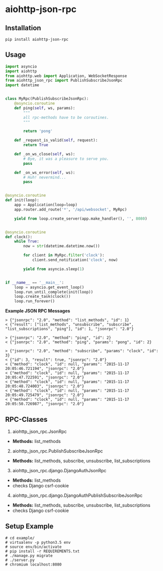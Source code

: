 # aiohttp-json-rpc

## Installation
`pip install aiohttp-json-rpc`

## Usage
```python
import asyncio
import aiohttp
from aiohttp.web import Application, WebSocketResponse
from aiohttp_json_rpc import PublishSubscribeJsonRpc
import datetime


class MyRpc(PublishSubscribeJsonRpc):
    @asyncio.coroutine
    def ping(self, ws, params):
        """
        all rpc-methods have to be coroutines.
        """

        return 'pong'

    def _request_is_valid(self, request):
        return True

    def _on_ws_close(self, ws):
        # Bye, it was a pleasure to serve you.
        pass

    def _on_ws_error(self, ws):
        # Huh! nevermind...
        pass


@asyncio.coroutine
def init(loop):
    app = Application(loop=loop)
    app.router.add_route('*', '/api/websocket', MyRpc)

    yield from loop.create_server(app.make_handler(), '', 8080)


@asyncio.coroutine
def clock():
    while True:
        now = str(datetime.datetime.now())

        for client in MyRpc.filter('clock'):
            client.send_notification('clock', now)

        yield from asyncio.sleep(1)


if __name__ == '__main__':
    loop = asyncio.get_event_loop()
    loop.run_until_complete(init(loop))
    loop.create_task(clock())
    loop.run_forever()
```

**Example JSON RPC Messages**
```
> {"jsonrpc": "2.0", "method": "list_methods", "id": 1}
< {"result": ["list_methods", "unsubscribe", "subscribe", "list_subscriptions", "ping"], "id": 1, "jsonrpc": "2.0"}

> {"jsonrpc": "2.0", "method": "ping", "id": 2}
< {"jsonrpc": "2.0", "method": "ping", "params": "pong", "id": 2}

> {"jsonrpc": "2.0", "method": "subscribe", "params": "clock", "id": 3}
< {"id": 3, "result": true, "jsonrpc": "2.0"}
< {"method": "clock", "id": null, "params": "2015-11-17 20:05:46.721194", "jsonrpc": "2.0"}
< {"method": "clock", "id": null, "params": "2015-11-17 20:05:47.722591", "jsonrpc": "2.0"}
< {"method": "clock", "id": null, "params": "2015-11-17 20:05:48.724003", "jsonrpc": "2.0"}
< {"method": "clock", "id": null, "params": "2015-11-17 20:05:49.725479", "jsonrpc": "2.0"}
< {"method": "clock", "id": null, "params": "2015-11-17 20:05:50.726987", "jsonrpc": "2.0"}
```

## RPC-Classes
1. aiohttp_json_rpc.JsonRpc
  - **Methods:** list_methods

2. aiohttp_json_rpc.PublishSubscribeJsonRpc
  - **Methods:** list_methods, subscribe, unsubscribe, list_subscriptions

3. aiohttp_json_rpc.django.DjangoAuthJsonRpc
  - **Methods:** list_methods
  - checks Django csrf-cookie

4. aiohttp_json_rpc.django.DjangoAuthPublishSubscribeJsonRpc
  - **Methods:** list_methods, subscribe, unsubscribe, list_subscriptions
  - checks Django csrf-cookie

## Setup Example
```
# cd example/
# virtualenv -p python3.5 env
# source env/bin/activate
# pip install -r REQUIREMENTS.txt
# ./manage.py migrate
# ./server.py
# chromium localhost:8080
```
